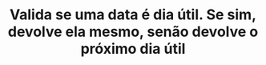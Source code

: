 ---
title: >-
  Valida se uma data é dia útil. Se sim, devolve ela mesmo, senão devolve o
  próximo dia útil
api:
  file: readme-hml-corebank.json
  operationId: get_v1-core-banking-business-day-date
hidden: false
---
